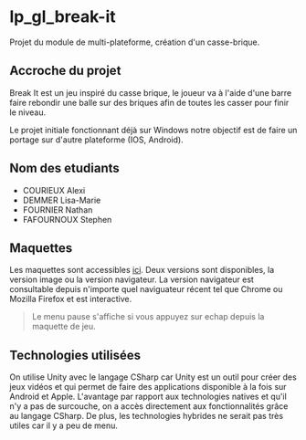 # lp_gl_break-it
Projet du module de multi-plateforme, création d'un casse-brique.

## Accroche du projet

Break It est un jeu inspiré du casse brique, le joueur va à l'aide d'une barre faire rebondir une balle sur des briques afin de toutes les casser pour finir le niveau.

Le projet initiale fonctionnant déjà sur Windows notre objectif est de faire un portage sur d'autre plateforme (IOS, Android).

## Nom des etudiants
- COURIEUX Alexi
- DEMMER Lisa-Marie
- FOURNIER Nathan
- FAFOURNOUX Stephen

## Maquettes
Les maquettes sont accessibles [ici](https://github.com/AlexiGhost/lp_crossplateforme__break-it/tree/master/Documentation/Maquettes).
Deux versions sont disponibles, la version image ou la version navigateur.
La version navigateur est consultable depuis n'importe quel naviguateur récent tel que Chrome ou Mozilla Firefox et est interactive.
> Le menu pause s'affiche si vous appuyez sur echap depuis la maquette de jeu.

## Technologies utilisées
On utilise Unity avec le langage CSharp car Unity est un outil pour créer des jeux vidéos et qui permet de faire des applications disponible à la fois sur Android et Apple. L'avantage par rapport aux technologies natives et qu'il n'y a pas de surcouche, on a accès directement aux fonctionnalités grâce au langage CSharp. De plus, les technologies hybrides ne serait pas très utiles car il y a peu de menu.
